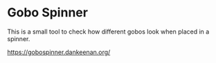 Gobo Spinner
============

This is a small tool to check how different gobos look when placed in a spinner.

https://gobospinner.dankeenan.org/
